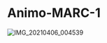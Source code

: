 # Animo-MARC-1
![IMG_20210406_004539](https://user-images.githubusercontent.com/48522685/113615690-c9708f00-9671-11eb-8341-c79d7431da2b.jpg)

